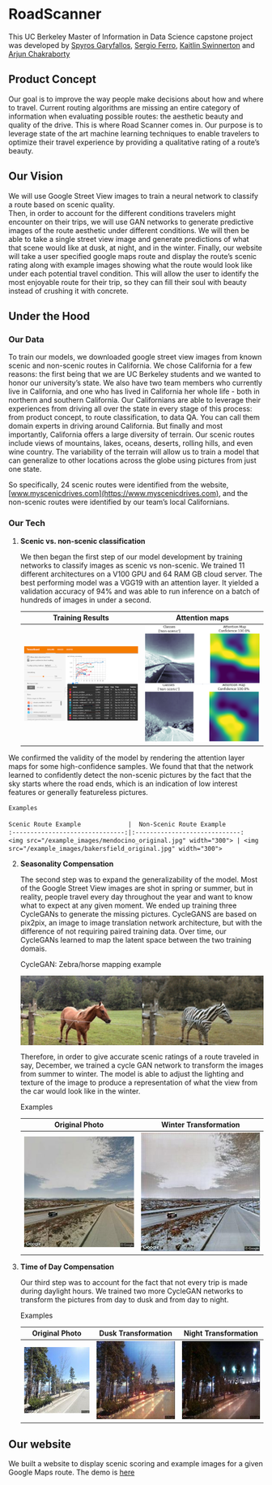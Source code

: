 # RoadScanner
This UC Berkeley Master of Information in Data Science capstone project was developed by
[Spyros Garyfallos](mailto:spiros.garifallos@berkeley.edu), [Sergio Ferro](mailto:sm.ferro54@ischool.berkeley.edu), 
[Kaitlin Swinnerton](mailto:kswinnerton@ischool.berkeley.edu) and [Arjun Chakraborty](archakra@ischool.berkeley.edu)

## Product Concept
Our goal is to improve the way people make decisions about how and where to travel. Current routing algorithms are missing 
an entire category of information when evaluating possible routes: the aesthetic beauty and quality of the drive. 
This is where Road Scanner comes in. Our purpose is to leverage state of the art machine learning
techniques to enable travelers to optimize their travel experience by providing a qualitative rating of a route’s beauty.  


## Our Vision
We will use Google Street View images to train a neural network to classify a route based on scenic quality.  
Then, in order to account for the different conditions travelers might encounter on their trips, we will use GAN networks 
to generate predictive images of the route aesthetic under different conditions. We will then be able to take a single
street view image and generate predictions of what that scene would like at dusk, at night, and in the winter. 
Finally, our website will take a user specified google maps route and display the route’s scenic rating along with 
example images showing what the route would look like under each potential travel condition. 
This will allow the user to identify the most enjoyable route for their trip, so they can fill their soul with beauty
instead of crushing it with concrete.  

## Under the Hood 

### Our Data

To train our models, we downloaded google street view images from known scenic and non-scenic routes in California. 
We chose California for a few reasons: the first being that we are UC Berkeley students and we wanted to honor our 
university’s state. We also have two team members who currently live in California, and one who has lived in California 
her whole life - both in northern and southern California. Our Californians are able to leverage their experiences 
from driving all over the state in every stage of this process: from product concept, to route classification, to data QA. 
You can call them domain experts in driving around California. But finally and most importantly, California offers a large 
diversity of terrain. Our scenic routes include views of mountains, lakes, oceans, deserts, rolling hills, and even wine 
country. The variability of the terrain will allow us to train a model that can generalize to other locations across the 
globe using pictures from just one state. 


So specifically, 24 scenic routes were identified from the website, 
[www.myscenicdrives.com](https://www.myscenicdrives.com), and the non-scenic routes were identified by our team’s local 
Californians. 

### Our Tech
1. **Scenic vs. non-scenic classification**

    We then began the first step of our model development by training networks to classify images as scenic vs non-scenic. 
We trained 11 different architectures on a V100 GPU and 64 RAM GB cloud server. The best performing model was a VGG19 
with an attention layer. It yielded a validation accuracy of 94% and was able to run inference on a batch of hundreds of 
images in under a second. 

    Training Results                 |  Attention maps
    :-------------------------------:|:-----------------------------:
    <img src="/example_images/tb.png" width="300"> | <img src="/example_images/attMap.png" width="300">

We confirmed the validity of the model by rendering the attention layer maps for some 
high-confidence samples. We found that that the network learned to confidently detect the non-scenic pictures by the 
fact that the sky starts where the road ends, which is an indication of low interest features or generally featureless 
pictures.  

    Examples  
    
    Scenic Route Example             |  Non-Scenic Route Example
    :-------------------------------:|:-----------------------------:
    <img src="/example_images/mendocino_original.jpg" width="300"> | <img src="/example_images/bakersfield_original.jpg" width="300">
    



2. **Seasonality Compensation**  

    The second step was to expand the generalizability of the model. Most of the Google Street View images are shot 
    in spring or summer, but in reality, people travel every day throughout the year and want to know what to expect 
    at any given moment. 
    We ended up training three CycleGANs to generate the missing pictures. CycleGANS are based on pix2pix, an image 
    to image translation network architecture, but with the difference of not requiring paired training data. Over 
    time, our CycleGANs learned to map the latent space between the two training domais.
    
    CycleGAN: Zebra/horse mapping example
    
    <img src='/example_images/horse2zebra.gif' align="center" width=500>
    
    
        
    Therefore, in order to give accurate scenic ratings of a route traveled in say, December, 
    we trained a cycle GAN network to transform the images from summer to winter. The model is able to adjust the 
    lighting and texture of the image to produce a representation of what the view from the car would look like in 
    the winter.   
    
    Examples  
    
    Original Photo                   |  Winter Transformation
    :-------------------------------:|:-----------------------------:
    <img src="/example_images/big_sur_original.jpg" width="300"> | <img src="/example_images/big_sur_winter.jpg" width="300">
    

    
    
    
3. **Time of Day Compensation**  

     Our third step was to account for the fact that not every trip is made during daylight hours. We trained two more 
     CycleGAN networks to transform the pictures from day to dusk and from day to night.  
     
     
    Examples  

    Original Photo                   |  Dusk Transformation          | Night Transformation
    :-------------------------------:|:-----------------------------:|:-----------------------------:
    <img src="/example_images/tahoe_original.jpg" width="200"> | <img src="/example_images/tahoe_dusk.jpg" width="200">| <img src="/example_images/tahoe_night.jpg" width="200">  

        


## Our website
We built a website to display scenic scoring and example images for a given Google Maps route. The demo is [here](http://people.ischool.berkeley.edu/~sm.ferro54/w209/)
